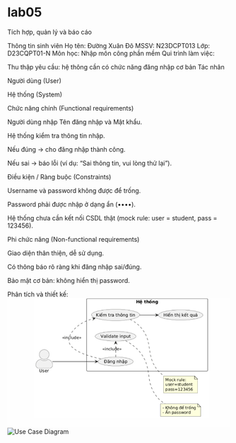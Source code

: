 # lab05
 Tích hợp, quản lý và báo cáo

 
Thông tin sinh viên Họ tên: Đường Xuân Đô MSSV: N23DCPT013 Lớp: D23CQPT01-N Môn học: Nhập môn công phần mềm
 Qui trình làm việc:

 Thu thập yêu cầu: hệ thông cần có chức năng đăng nhập cơ bản
 Tác nhân 

Người dùng (User)

Hệ thống (System)

Chức năng chính (Functional requirements)

Người dùng nhập Tên đăng nhập và Mật khẩu.

Hệ thống kiểm tra thông tin nhập.

Nếu đúng → cho đăng nhập thành công.

Nếu sai → báo lỗi (ví dụ: “Sai thông tin, vui lòng thử lại”).

Điều kiện / Ràng buộc (Constraints)

Username và password không được để trống.

Password phải được nhập ở dạng ẩn (••••).

Hệ thống chưa cần kết nối CSDL thật (mock rule: user = student, pass = 123456).

Phi chức năng (Non-functional requirements)

Giao diện thân thiện, dễ sử dụng.

Có thông báo rõ ràng khi đăng nhập sai/đúng.

Bảo mật cơ bản: không hiển thị password.

Phân tích và thiết kế:
![Use Case Diagram](https://github.com/n23dcpt013-wq/lab05/blob/main/usecase.png)
![Use Case Diagram]()
